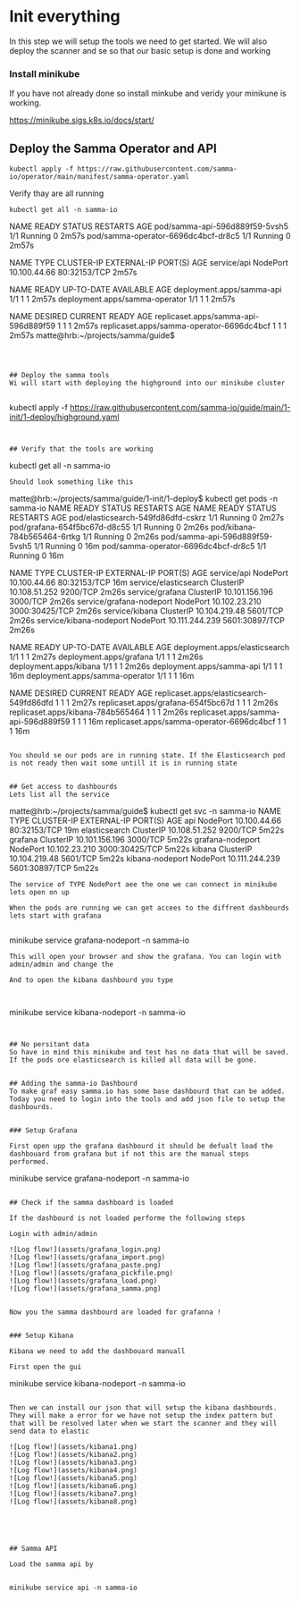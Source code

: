 # Init everything 


In this step we will setup the tools we need to get started.
We will also deploy the scanner and se so that our basic setup is done and working 


### Install minikube
If you have not already done so install minkube and veridy your minikune is working.



https://minikube.sigs.k8s.io/docs/start/


## Deploy the Samma Operator and API


```
kubectl apply -f https://raw.githubusercontent.com/samma-io/operator/main/manifest/samma-operator.yaml
```

Verify thay are all running 

```
kubectl get all -n samma-io
```

NAME                                  READY   STATUS    RESTARTS   AGE
pod/samma-api-596d889f59-5vsh5        1/1     Running   0          2m57s
pod/samma-operator-6696dc4bcf-dr8c5   1/1     Running   0          2m57s

NAME          TYPE       CLUSTER-IP     EXTERNAL-IP   PORT(S)        AGE
service/api   NodePort   10.100.44.66   <none>        80:32153/TCP   2m57s

NAME                             READY   UP-TO-DATE   AVAILABLE   AGE
deployment.apps/samma-api        1/1     1            1           2m57s
deployment.apps/samma-operator   1/1     1            1           2m57s

NAME                                        DESIRED   CURRENT   READY   AGE
replicaset.apps/samma-api-596d889f59        1         1         1       2m57s
replicaset.apps/samma-operator-6696dc4bcf   1         1         1       2m57s
matte@hrb:~/projects/samma/guide$
```



## Deploy the samma tools
Wi will start with deploying the highground into our minikube cluster


```
kubectl apply -f https://raw.githubusercontent.com/samma-io/guide/main/1-init/1-deploy/highground.yaml
```


## Verify that the tools are working

```
kubectl get all -n samma-io
```
Should look something like this

```
matte@hrb:~/projects/samma/guide/1-init/1-deploy$ kubectl get pods -n samma-io
NAME                              READY   STATUS    RESTARTS      AGE
NAME                                  READY   STATUS    RESTARTS   AGE
pod/elasticsearch-549fd86dfd-cskrz    1/1     Running   0          2m27s
pod/grafana-654f5bc67d-d8c55          1/1     Running   0          2m26s
pod/kibana-784b565464-6rtkg           1/1     Running   0          2m26s
pod/samma-api-596d889f59-5vsh5        1/1     Running   0          16m
pod/samma-operator-6696dc4bcf-dr8c5   1/1     Running   0          16m

NAME                       TYPE        CLUSTER-IP       EXTERNAL-IP   PORT(S)          AGE
service/api                NodePort    10.100.44.66     <none>        80:32153/TCP     16m
service/elasticsearch      ClusterIP   10.108.51.252    <none>        9200/TCP         2m26s
service/grafana            ClusterIP   10.101.156.196   <none>        3000/TCP         2m26s
service/grafana-nodeport   NodePort    10.102.23.210    <none>        3000:30425/TCP   2m26s
service/kibana             ClusterIP   10.104.219.48    <none>        5601/TCP         2m26s
service/kibana-nodeport    NodePort    10.111.244.239   <none>        5601:30897/TCP   2m26s

NAME                             READY   UP-TO-DATE   AVAILABLE   AGE
deployment.apps/elasticsearch    1/1     1            1           2m27s
deployment.apps/grafana          1/1     1            1           2m26s
deployment.apps/kibana           1/1     1            1           2m26s
deployment.apps/samma-api        1/1     1            1           16m
deployment.apps/samma-operator   1/1     1            1           16m

NAME                                        DESIRED   CURRENT   READY   AGE
replicaset.apps/elasticsearch-549fd86dfd    1         1         1       2m27s
replicaset.apps/grafana-654f5bc67d          1         1         1       2m26s
replicaset.apps/kibana-784b565464           1         1         1       2m26s
replicaset.apps/samma-api-596d889f59        1         1         1       16m
replicaset.apps/samma-operator-6696dc4bcf   1         1         1       16m
```

You should se our pods are in running state. If the Elasticsearch pod is not ready then wait some untill it is in running state


## Get access to dashbourds
Lets list all the service 

```
matte@hrb:~/projects/samma/guide$ kubectl get svc -n samma-io
NAME               TYPE        CLUSTER-IP       EXTERNAL-IP   PORT(S)          AGE
api                NodePort    10.100.44.66     <none>        80:32153/TCP     19m
elasticsearch      ClusterIP   10.108.51.252    <none>        9200/TCP         5m22s
grafana            ClusterIP   10.101.156.196   <none>        3000/TCP         5m22s
grafana-nodeport   NodePort    10.102.23.210    <none>        3000:30425/TCP   5m22s
kibana             ClusterIP   10.104.219.48    <none>        5601/TCP         5m22s
kibana-nodeport    NodePort    10.111.244.239   <none>        5601:30897/TCP   5m22s
```
The service of TYPE NodePort aee the one we can connect in minikube lets open on up

When the pods are running we can get accees to the diffrent dashbourds lets start with grafana


```
 minikube service grafana-nodeport -n samma-io
```
This will open your browser and show the grafana. You can login with admin/admin and change the 

And to open the kibana dashbourd you type



```
 minikube service kibana-nodeport -n samma-io
```


## No persitant data
So have in mind this minikube and test has no data that will be saved. If the pods ore elasticsearch is killed all data will be gone.


## Adding the samma-io Dashbourd
To make graf easy samma.io has some base dashbourd that can be added. Today you need to login into the tools and add json file to setup the dashbourds.


### Setup Grafana

First open upp the grafana dashbourd it should be defualt load the dashbouard from grafana but if not this are the manual steps performed.

```
minikube service grafana-nodeport -n samma-io
```

## Check if the samma dashboard is loaded

If the dashbourd is not loaded performe the following steps

Login with admin/admin 

![Log flow!](assets/grafana_login.png)
![Log flow!](assets/grafana_import.png)
![Log flow!](assets/grafana_paste.png)
![Log flow!](assets/grafana_pickfile.png)
![Log flow!](assets/grafana_load.png)
![Log flow!](assets/grafana_samma.png)


Now you the samma dashbourd are loaded for grafanna !


### Setup Kibana

Kibana we need to add the dashbouard manuall

First open the gui
```
minikube service kibana-nodeport -n samma-io
```

Then we can install our json that will setup the kibana dashbourds. They will make a error for we have not setup the index pattern but that will be resolved later when we start the scanner and they will send data to elastic

![Log flow!](assets/kibana1.png)
![Log flow!](assets/kibana2.png)
![Log flow!](assets/kibana3.png)
![Log flow!](assets/kibana4.png)
![Log flow!](assets/kibana5.png)
![Log flow!](assets/kibana6.png)
![Log flow!](assets/kibana7.png)
![Log flow!](assets/kibana8.png)





## Samma API

Load the samma api by


minikube service api -n samma-io

